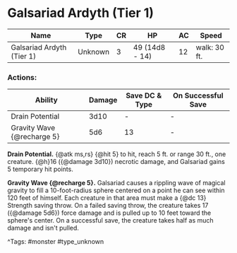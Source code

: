 # Galsariad Ardyth (Tier 1)

| Name | Type | CR | HP | AC | Speed |
|------|------|----|----|----|-------|
| Galsariad Ardyth (Tier 1) | Unknown | 3 | 49 (14d8 - 14) | 12 | walk: 30 ft. |

### Actions:

| Ability | Damage | Save DC & Type | On Successful Save |
|---------|--------|----------------|--------------------|
| Drain Potential | 3d10 | - | - |
| Gravity Wave {@recharge 5} | 5d6 | 13 | - |


**Drain Potential.** {@atk ms,rs} {@hit 5} to hit, reach 5 ft. or range 30 ft., one creature. {@h}16 ({@damage 3d10}) necrotic damage, and Galsariad gains 5 temporary hit points.

**Gravity Wave {@recharge 5}.** Galsariad causes a rippling wave of magical gravity to fill a 10-foot-radius sphere centered on a point he can see within 120 feet of himself. Each creature in that area must make a {@dc 13} Strength saving throw. On a failed saving throw, the creature takes 17 ({@damage 5d6}) force damage and is pulled up to 10 feet toward the sphere's center. On a successful save, the creature takes half as much damage and isn't pulled.

^Tags: #monster #type_unknown